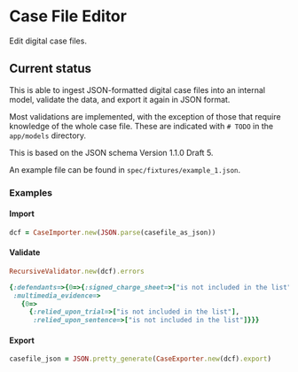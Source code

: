# Case File Editor

Edit digital case files.

## Current status

This is able to ingest JSON-formatted digital case files into an internal
model, validate the data, and export it again in JSON format.

Most validations are implemented, with the exception of those that require
knowledge of the whole case file. These are indicated with `# TODO` in the
`app/models` directory.

This is based on the JSON schema Version 1.1.0 Draft 5.

An example file can be found in `spec/fixtures/example_1.json`.

### Examples

#### Import

```ruby
dcf = CaseImporter.new(JSON.parse(casefile_as_json))
```

#### Validate

```ruby
RecursiveValidator.new(dcf).errors
```

```ruby
{:defendants=>{0=>{:signed_charge_sheet=>["is not included in the list"]}},
 :multimedia_evidence=>
   {0=>
     {:relied_upon_trial=>["is not included in the list"],
      :relied_upon_sentence=>["is not included in the list"]}}}
```

#### Export

```ruby
casefile_json = JSON.pretty_generate(CaseExporter.new(dcf).export)
```
